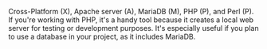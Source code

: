 Cross-Platform (X), Apache server (A), MariaDB (M), PHP (P), and Perl (P). If you're working with PHP, it's a handy tool because it creates a local web server for testing or development purposes. It's especially useful if you plan to use a database in your project, as it includes MariaDB.